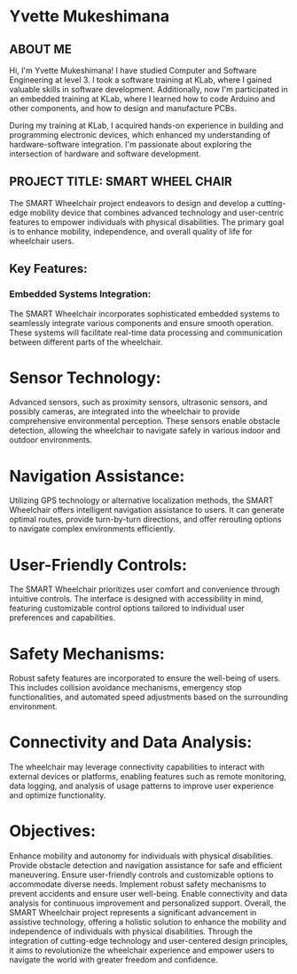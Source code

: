 # Yvette Mukeshimana
## ABOUT ME 
  Hi, I'm Yvette Mukeshimana! I have studied Computer and Software Engineering at level 3. 
  I took a software training at KLab, where I gained valuable skills in software development.
  Additionally, now I'm participated in an embedded training at KLab, where I learned how to code
 Arduino and other components, and how to design and manufacture PCBs.
   
   During my training at KLab, I acquired hands-on experience in building and programming
   electronic devices, which enhanced my understanding of hardware-software integration.
   I'm passionate about exploring the intersection of hardware and software development.
  ## PROJECT TITLE: SMART WHEEL CHAIR

  The SMART Wheelchair project endeavors to design and develop a cutting-edge mobility device that combines advanced technology and user-centric features to empower individuals with physical disabilities. The primary goal is to enhance mobility, independence, and overall quality of life for wheelchair users.
## Key Features:
 ### Embedded Systems Integration:
The SMART Wheelchair incorporates sophisticated embedded systems to seamlessly integrate various components and ensure smooth operation. These systems will facilitate real-time data processing and communication between different parts of the wheelchair.
# Sensor Technology: 
Advanced sensors, such as proximity sensors, ultrasonic sensors, and possibly cameras, are integrated into the wheelchair to provide comprehensive environmental perception. These sensors enable obstacle detection, allowing the wheelchair to navigate safely in various indoor and outdoor environments.
# Navigation Assistance:
Utilizing GPS technology or alternative localization methods, the SMART Wheelchair offers intelligent navigation assistance to users. It can generate optimal routes, provide turn-by-turn directions, and offer rerouting options to navigate complex environments efficiently.
# User-Friendly Controls: 
The SMART Wheelchair prioritizes user comfort and convenience through intuitive controls. The interface is designed with accessibility in mind, featuring customizable control options tailored to individual user preferences and capabilities.
# Safety Mechanisms: 
Robust safety features are incorporated to ensure the well-being of users. This includes collision avoidance mechanisms, emergency stop functionalities, and automated speed adjustments based on the surrounding environment.
# Connectivity and Data Analysis: 
The wheelchair may leverage connectivity capabilities to interact with external devices or platforms, enabling features such as remote monitoring, data logging, and analysis of usage patterns to improve user experience and optimize functionality.
# Objectives:
Enhance mobility and autonomy for individuals with physical disabilities.
Provide obstacle detection and navigation assistance for safe and efficient maneuvering.
Ensure user-friendly controls and customizable options to accommodate diverse needs.
Implement robust safety mechanisms to prevent accidents and ensure user well-being.
Enable connectivity and data analysis for continuous improvement and personalized support.
Overall, the SMART Wheelchair project represents a significant advancement in assistive technology, offering a holistic solution to enhance the mobility and independence of individuals with physical disabilities. Through the integration of cutting-edge technology and user-centered design principles, it aims to revolutionize the wheelchair experience and empower users to navigate the world with greater freedom and confidence.


  

